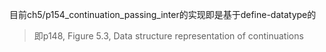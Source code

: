 目前ch5/p154_continuation_passing_inter的实现即是基于define-datatype的
> 即p148, Figure 5.3, Data structure representation of continuations